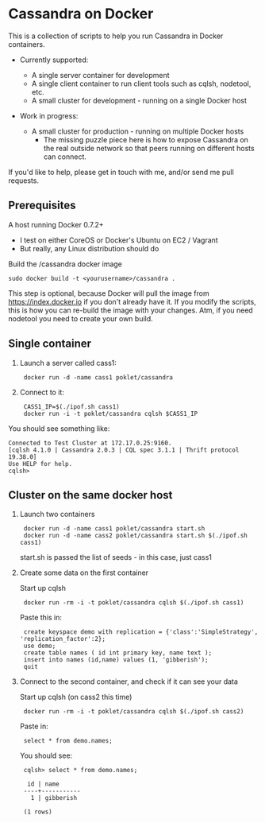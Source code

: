 Cassandra on Docker
===================

This is a collection of scripts to help you run Cassandra in Docker containers.

- Currently supported:
	- A single server container for development
	- A single client container to run client tools such as cqlsh, nodetool, etc.
	- A small cluster for development - running on a single Docker host

- Work in progress:
	- A small cluster for production - running on multiple Docker hosts
		- The missing puzzle piece here is how to expose Cassandra on the real outside network so that peers running on different hosts can connect.

If you'd like to help, please get in touch with me, and/or send me pull requests.

Prerequisites
-------------

A host running Docker 0.7.2+

- I test on either CoreOS or Docker's Ubuntu on EC2 / Vagrant
- But really, any Linux distribution should do

Build the <yourusername>/cassandra docker image 
	
    sudo docker build -t <yourusername>/cassandra .

This step is optional, because Docker will pull the image from https://index.docker.io if you don't already have it. If you modify the scripts, this is how you can re-build the image with your changes. Atm, if you need nodetool you need to create your own build.


Single container
----------------

1. Launch a server called cass1:

		docker run -d -name cass1 poklet/cassandra

2. Connect to it:

		CASS1_IP=$(./ipof.sh cass1)
		docker run -i -t poklet/cassandra cqlsh $CASS1_IP
	

You should see something like:

	Connected to Test Cluster at 172.17.0.25:9160.
	[cqlsh 4.1.0 | Cassandra 2.0.3 | CQL spec 3.1.1 | Thrift protocol 19.38.0]
	Use HELP for help.
	cqlsh> 



Cluster on the same docker host
-------------------------------

1. Launch two containers

		docker run -d -name cass1 poklet/cassandra start.sh
		docker run -d -name cass2 poklet/cassandra start.sh $(./ipof.sh cass1)

	start.sh is passed the list of seeds - in this case, just cass1

2. Create some data on the first container

	Start up cqlsh

		docker run -rm -i -t poklet/cassandra cqlsh $(./ipof.sh cass1)

	Paste this in:

		create keyspace demo with replication = {'class':'SimpleStrategy', 'replication_factor':2};
		use demo;
		create table names ( id int primary key, name text );
		insert into names (id,name) values (1, 'gibberish');
		quit

3. Connect to the second container, and check if it can see your data

	Start up cqlsh (on cass2 this time)

		docker run -rm -i -t poklet/cassandra cqlsh $(./ipof.sh cass2)

	Paste in:

		select * from demo.names;

	You should see:

		cqlsh> select * from demo.names;

		 id | name
		----+-----------
		  1 | gibberish

		(1 rows)
